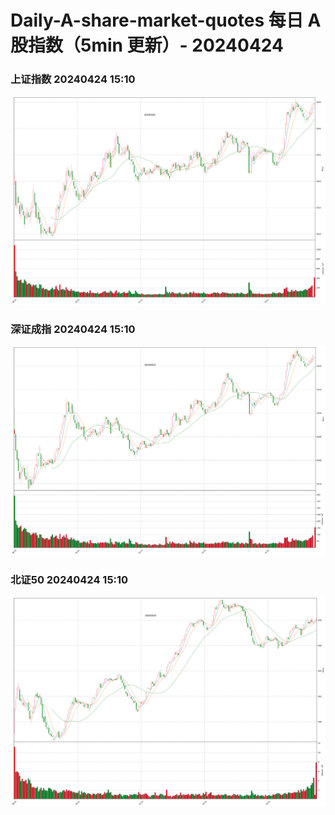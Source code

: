 
# Daily-A-share-market-quotes 每日 A 股指数（5min 更新）- 20240424

### 上证指数 20240424 15:10
![](./fig/2024/4/20240424-sh000001.png)

### 深证成指 20240424 15:10
![](./fig/2024/4/20240424-sz399001.png)

### 北证50 20240424 15:10
![](./fig/2024/4/20240424-bj899050.png)
